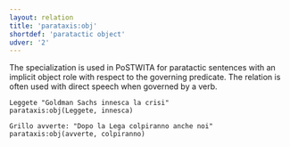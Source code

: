 ```yaml
---
layout: relation
title: 'parataxis:obj'
shortdef: 'paratactic object'
udver: '2'
---
```


The specialization is used in PoSTWITA for paratactic sentences with an implicit object role with respect to the governing predicate. 
The relation is often used with direct speech when governed by a verb.

~~~ sdparse
Leggete "Goldman Sachs innesca la crisi" 
parataxis:obj(Leggete, innesca) 
~~~

~~~ sdparse
Grillo avverte: "Dopo la Lega colpiranno anche noi"
parataxis:obj(avverte, colpiranno) 
~~~
